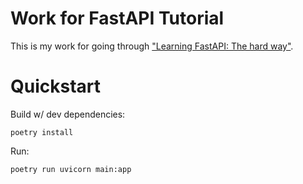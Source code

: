 # Work for FastAPI Tutorial

This is my work for going through ["Learning FastAPI: The hard way"](https://www.fastapitutorial.com/blog/fastapi-course/).


# Quickstart

Build w/ dev dependencies:
```
poetry install
```

Run:
```
poetry run uvicorn main:app
```
